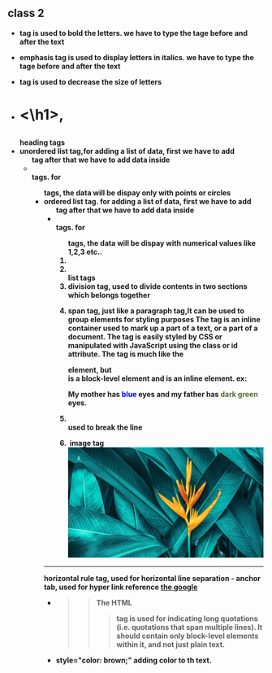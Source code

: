 ## class 2
- <strong> tag is used to bold the letters. we have to type the tage before and after the text
- <em></em> emphasis tag is used to display letters in italics. we have to type the tage before and after the text
- <small></small> tag is used to decrease the size of letters
- <h1><\h1>,<h2></h2> heading tags
- <ul></ul> unordered list tag,for adding a list of data, first we have to add <ul> tag after that we have to add data inside<li></li> tags. for <ul> tags, the data will be dispay only with points or circles
- <ol></ol> ordered list tag. for adding a list of data, first we have to add <ul> tag after that we have to add data inside<li></li> tags. for <ol> tags, the data will be dispay with numerical values like 1,2,3 etc..
- <li></li> list tags
- <div></div> division tag, used to divide contents in two sections which belongs together
- <span></span> span tag, just like a paragraph tag,It can be used to group elements for styling purposes
         The <span> tag is an inline container used to mark up a part of a text, or a part of a document.
         The <span> tag is easily styled by CSS or manipulated with JavaScript using the class or id attribute.
         The <span> tag is much like the <div> element, but <div> is a block-level element and <span> is an inline element.
         ex:<p>My mother has <span style="color:blue;font-weight:bold">blue</span> eyes and my father has <span style="color:darkolivegreen;font-weight:bold">dark green</span> eyes.</p>

- <br> used to break the line
- <img> image tag
        <img src="img.jpg">
<hr> horizontal rule tag, used for horizontal line separation
- <a></a> anchor tab, used for hyper link reference
     <a href="https://www.google.com/">the google</a>

- <blockquote><blockquote> The HTML <blockquote> tag is used for indicating long quotations (i.e. quotations that span multiple lines). It should contain only block-level elements within it, and not just plain text.
- style="color: brown;" adding color to th text.

